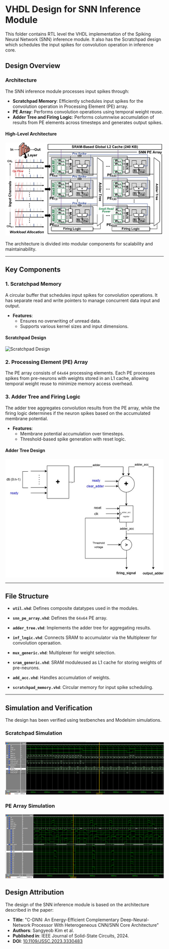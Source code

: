 # VHDL Design for SNN Inference Module

This folder contains RTL level the VHDL implementation of the Spiking Neural Network (SNN) inference module. It also has the Scratchpad design which schedules the input spikes for convolution operation in inference core.

## Design Overview

### Architecture
The SNN inference module processes input spikes through:
- **Scratchpad Memory**: Efficiently schedules input spikes for the convolution operation in Processing Element (PE) array.
- **PE Array**: Performs convolution operations using temporal weight reuse.
- **Adder Tree and Firing Logic**: Performs columnwise accumulation of results from PE elements across timesteps and generates output spikes.

#### High-Level Architecture
![High-Level Architecture](images/snn_design.jpg)

The architecture is divided into modular components for scalability and maintainability.

---

## Key Components

### 1. Scratchpad Memory
A circular buffer that schedules input spikes for convolution operations. It has separate read and write pointers to manage concurrent data input and output.

- **Features**:
  - Ensures no overwriting of unread data.
  - Supports various kernel sizes and input dimensions.

#### Scratchpad Design
![Scratchpad Design](path/to/scratchpad_design.png)

### 2. Processing Element (PE) Array
The PE array consists of `64x64` processing elements. Each PE processes spikes from pre-neurons with weights stored in an L1 cache, allowing temporal weight reuse to minimize memory access overhead.

### 3. Adder Tree and Firing Logic
The adder tree aggregates convolution results from the PE array, while the firing logic determines if the neuron spikes based on the accumulated membrane potential.

- **Features**:
  - Membrane potential accumulation over timesteps.
  - Threshold-based spike generation with reset logic.

#### Adder Tree Design
![Adder Tree Schematic](images/adder_tree.jpg)

---

## File Structure

- **`util.vhd`**: Defines composite datatypes used in the modules.
- **`snn_pe_array.vhd`**: Defines the `64x64` PE array.
- **`adder_tree.vhd`**: Implements the adder tree for aggregating results.
- **`inf_logic.vhd`**: Connects SRAM to accumulator via the Multiplexer for convolution operaation.
- **`mux_generic.vhd`**: Multiplexer for weight selection.
- **`sram_generic.vhd`**: SRAM moduleused as L1 cache for storing weights of pre-neurons.
- **`add_acc.vhd`**: Handles accumulation of weights.

- **`scratchpad_memory.vhd`**: Circular memory for input spike scheduling.

---

## Simulation and Verification

The design has been verified using testbenches and Modelsim simulations.

### Scratchpad Simulation
![Scratchpad Simulation Waveform](images/scratchpad_sim2.png)

### PE Array Simulation
![PE Array Simulation Waveform](images/rtl_simulation.png)


## Design Attribution

The design of the SNN inference module is based on the architecture described in the paper:

- **Title**: "C-DNN: An Energy-Efficient Complementary Deep-Neural-Network Processor With Heterogeneous CNN/SNN Core Architecture"
- **Authors**: Sangyeob Kim et al.
- **Published in**: IEEE Journal of Solid-State Circuits, 2024.
- **DOI**: [10.1109/JSSC.2023.3330483](https://doi.org/10.1109/JSSC.2023.3330483)


